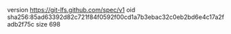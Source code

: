 version https://git-lfs.github.com/spec/v1
oid sha256:85ad63392d82c721f84f0592f00cd1a7b3ebac32c0eb2bd6e4c17a2fadb2f75c
size 698
